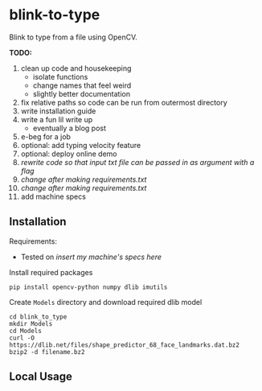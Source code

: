 # blink-to-type
Blink to type from a file using OpenCV.

**TODO:**
1. clean up code and housekeeping
	- isolate functions
	- change names that feel weird
	- slightly better documentation
2. fix relative paths so code can be run from outermost directory
3. write installation guide
4. write a fun lil write up
	- eventually a blog post
5. e-beg for a job
6. optional: add typing velocity feature
7. optional: deploy online demo
8. *rewrite code so that input txt file can be passed in as argument with a flag*
9. *change after making requirements.txt*
10. *change after making requirements.txt*
11. add machine specs

## Installation
Requirements:
- Tested on *insert my machine's specs here*

Install required packages
```
pip install opencv-python numpy dlib imutils
```

Create `Models` directory and download required dlib model
```
cd blink_to_type
mkdir Models
cd Models
curl -O https://dlib.net/files/shape_predictor_68_face_landmarks.dat.bz2
bzip2 -d filename.bz2
```

## Local Usage
